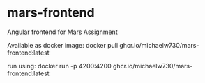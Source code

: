 # mars-frontend

Angular frontend for Mars Assignment

Available as docker image:
docker pull ghcr.io/michaelw730/mars-frontend:latest

run using:
docker run -p 4200:4200 ghcr.io/michaelw730/mars-frontend:latest
